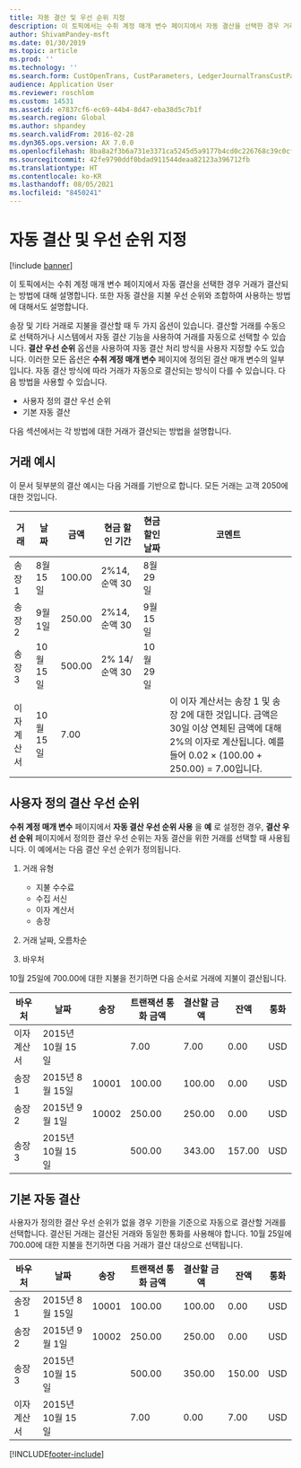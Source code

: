 ```yaml
---
title: 자동 결산 및 우선 순위 지정
description: 이 토픽에서는 수취 계정 매개 변수 페이지에서 자동 결산을 선택한 경우 거래가 결산되는 방법에 대해 설명합니다. 또한 자동 결산을 지불 우선 순위와 조합하여 사용하는 방법에 대해서도 설명합니다.
author: ShivamPandey-msft
ms.date: 01/30/2019
ms.topic: article
ms.prod: ''
ms.technology: ''
ms.search.form: CustOpenTrans, CustParameters, LedgerJournalTransCustPaym
audience: Application User
ms.reviewer: roschlom
ms.custom: 14531
ms.assetid: e7837cf6-ec69-44b4-8d47-eba38d5c7b1f
ms.search.region: Global
ms.author: shpandey
ms.search.validFrom: 2016-02-28
ms.dyn365.ops.version: AX 7.0.0
ms.openlocfilehash: 8ba8a2f3b6a731e3371ca5245d5a9177b4cd0c226768c39c0cf7f6cb27526058
ms.sourcegitcommit: 42fe9790ddf0bdad911544deaa82123a396712fb
ms.translationtype: HT
ms.contentlocale: ko-KR
ms.lasthandoff: 08/05/2021
ms.locfileid: "8450241"
---
```

# <a name="automatic-settlement-and-prioritization"></a>자동 결산 및 우선 순위 지정

[!include [banner](../includes/banner.md)]

이 토픽에서는 수취 계정 매개 변수 페이지에서 자동 결산을 선택한 경우 거래가 결산되는 방법에 대해 설명합니다. 또한 자동 결산을 지불 우선 순위와 조합하여 사용하는 방법에 대해서도 설명합니다.

송장 및 기타 거래로 지불을 결산할 때 두 가지 옵션이 있습니다. 결산할 거래를 수동으로 선택하거나 시스템에서 자동 결산 기능을 사용하여 거래를 자동으로 선택할 수 있습니다. **결산 우선 순위** 옵션을 사용하여 자동 결산 처리 방식을 사용자 지정할 수도 있습니다. 이러한 모든 옵션은 **수취 계정 매개 변수** 페이지에 정의된 결산 매개 변수의 일부입니다. 자동 결산 방식에 따라 거래가 자동으로 결산되는 방식이 다를 수 있습니다. 다음 방법을 사용할 수 있습니다.

-   사용자 정의 결산 우선 순위
-   기본 자동 결산

다음 섹션에서는 각 방법에 대한 거래가 결산되는 방법을 설명합니다.

## <a name="example-transactions"></a>거래 예시
이 문서 뒷부분의 결산 예시는 다음 거래를 기반으로 합니다. 모든 거래는 고객 2050에 대한 것입니다.

| 거래   | 날짜        | 금액 | 현금 할인 기간 | 현금 할인 날짜 | 코멘트                                                                                                                                                                                      |
|---------------|-------------|--------|---------------------|--------------------|-----------------------------------------------------------------------------------------------------------------------------------------------------------------------------------------------|
| 송장 1     | 8월 15일   | 100.00 | 2%14, 순액 30        | 8월 29일          |                                                                                                                                                                                               |
| 송장 2     | 9월 1일 | 250.00 | 2%14, 순액 30        | 9월 15일       |                                                                                                                                                                                               |
| 송장 3     | 10월 15일  | 500.00 | 2% 14/순액 30        | 10월 29일         |                                                                                                                                                                                               |
| 이자 계산서 | 10월 15일  | 7.00   |                     |                    | 이 이자 계산서는 송장 1 및 송장 2에 대한 것입니다. 금액은 30일 이상 연체된 금액에 대해 2%의 이자로 계산됩니다. 예를 들어 0.02 × (100.00 + 250.00) = 7.00입니다. |

## <a name="user-defined-settlement-priority"></a>사용자 정의 결산 우선 순위
**수취 계정 매개 변수** 페이지에서 **자동 결산 우선 순위 사용** 을 **예** 로 설정한 경우, **결산 우선 순위** 페이지에서 정의한 결산 우선 순위는 자동 결산을 위한 거래를 선택할 때 사용됩니다. 이 예에서는 다음 결산 우선 순위가 정의됩니다.

1.  거래 유형
    -   지불 수수료
    -   수집 서신
    -   이자 계산서
    -   송장

2.  거래 날짜, 오름차순
3.  바우처

10월 25일에 700.00에 대한 지불을 전기하면 다음 순서로 거래에 지불이 결산됩니다.

| 바우처       | 날짜       | 송장 | 트랜잭션 통화 금액 | 결산할 금액 | 잔액 | 통화 |
|---------------|------------|---------|--------------------------------|------------------|---------|----------|
| 이자 계산서 | 2015년 10월 15일 |         | 7.00                           | 7.00             | 0.00    | USD      |
| 송장 1     | 2015년 8월 15일  | 10001   | 100.00                         | 100.00           | 0.00    | USD      |
| 송장 2     | 2015년 9월 1일   | 10002   | 250.00                         | 250.00           | 0.00    | USD      |
| 송장 3     | 2015년 10월 15일 |         | 500.00                         | 343.00           | 157.00  | USD      |

## <a name="default-automatic-settlement"></a>기본 자동 결산
사용자가 정의한 결산 우선 순위가 없을 경우 기한을 기준으로 자동으로 결산할 거래를 선택합니다. 결산된 거래는 결산된 거래와 동일한 통화를 사용해야 합니다. 10월 25일에 700.00에 대한 지불을 전기하면 다음 거래가 결산 대상으로 선택됩니다.

| 바우처       | 날짜       | 송장 | 트랜잭션 통화 금액 | 결산할 금액 | 잔액 | 통화 |
|---------------|------------|---------|--------------------------------|------------------|---------|----------|
| 송장 1     | 2015년 8월 15일  | 10001   | 100.00                         | 100.00           | 0.00    | USD      |
| 송장 2     | 2015년 9월 1일   | 10002   | 250.00                         | 250.00           | 0.00    | USD      |
| 송장 3     | 2015년 10월 15일 |         | 500.00                         | 350.00           | 150.00  | USD      |
| 이자 계산서 | 2015년 10월 15일 |         | 7.00                           | 0.00             | 7.00    | USD      |







[!INCLUDE[footer-include](../../includes/footer-banner.md)]